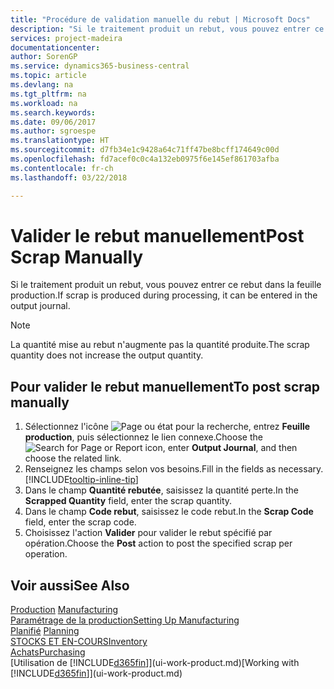 ```yaml
---
title: "Procédure de validation manuelle du rebut | Microsoft Docs"
description: "Si le traitement produit un rebut, vous pouvez entrer ce rebut dans la feuille production. Remarquez que la quantité perte n'augmente pas la quantité produite."
services: project-madeira
documentationcenter: 
author: SorenGP
ms.service: dynamics365-business-central
ms.topic: article
ms.devlang: na
ms.tgt_pltfrm: na
ms.workload: na
ms.search.keywords: 
ms.date: 09/06/2017
ms.author: sgroespe
ms.translationtype: HT
ms.sourcegitcommit: d7fb34e1c9428a64c71ff47be8bcff174649c00d
ms.openlocfilehash: fd7acef0c0c4a132eb0975f6e145ef861703afba
ms.contentlocale: fr-ch
ms.lasthandoff: 03/22/2018

---
```

# <a name="post-scrap-manually"></a><span data-ttu-id="24bbd-104">Valider le rebut manuellement</span><span class="sxs-lookup"><span data-stu-id="24bbd-104">Post Scrap Manually</span></span>
<span data-ttu-id="24bbd-105">Si le traitement produit un rebut, vous pouvez entrer ce rebut dans la feuille production.</span><span class="sxs-lookup"><span data-stu-id="24bbd-105">If scrap is produced during processing, it can be entered in the output journal.</span></span> 

> [!NOTE]
> <span data-ttu-id="24bbd-106">La quantité mise au rebut n'augmente pas la quantité produite.</span><span class="sxs-lookup"><span data-stu-id="24bbd-106">The scrap quantity does not increase the output quantity.</span></span>  

## <a name="to-post-scrap-manually"></a><span data-ttu-id="24bbd-107">Pour valider le rebut manuellement</span><span class="sxs-lookup"><span data-stu-id="24bbd-107">To post scrap manually</span></span>  
1. <span data-ttu-id="24bbd-108">Sélectionnez l'icône ![Page ou état pour la recherche](media/ui-search/search_small.png "Page ou état pour la recherche"), entrez **Feuille production**, puis sélectionnez le lien connexe.</span><span class="sxs-lookup"><span data-stu-id="24bbd-108">Choose the ![Search for Page or Report](media/ui-search/search_small.png "Search for Page or Report icon") icon, enter **Output Journal**, and then choose the related link.</span></span>  
2. <span data-ttu-id="24bbd-109">Renseignez les champs selon vos besoins.</span><span class="sxs-lookup"><span data-stu-id="24bbd-109">Fill in the fields as necessary.</span></span> [!INCLUDE[tooltip-inline-tip](includes/tooltip-inline-tip_md.md)]  
3. <span data-ttu-id="24bbd-110">Dans le champ **Quantité rebutée**, saisissez la quantité perte.</span><span class="sxs-lookup"><span data-stu-id="24bbd-110">In the **Scrapped Quantity** field, enter the scrap quantity.</span></span>  
4. <span data-ttu-id="24bbd-111">Dans le champ **Code rebut**, saisissez le code rebut.</span><span class="sxs-lookup"><span data-stu-id="24bbd-111">In the **Scrap Code** field, enter the scrap code.</span></span>  
5. <span data-ttu-id="24bbd-112">Choisissez l'action **Valider** pour valider le rebut spécifié par opération.</span><span class="sxs-lookup"><span data-stu-id="24bbd-112">Choose the **Post** action to post the specified scrap per operation.</span></span>  

## <a name="see-also"></a><span data-ttu-id="24bbd-113">Voir aussi</span><span class="sxs-lookup"><span data-stu-id="24bbd-113">See Also</span></span>  
<span data-ttu-id="24bbd-114">[Production](production-manage-manufacturing.md)  </span><span class="sxs-lookup"><span data-stu-id="24bbd-114">[Manufacturing](production-manage-manufacturing.md)  </span></span>  
[<span data-ttu-id="24bbd-115">Paramétrage de la production</span><span class="sxs-lookup"><span data-stu-id="24bbd-115">Setting Up Manufacturing</span></span>](production-configure-production-processes.md)  
<span data-ttu-id="24bbd-116">[Planifié](production-planning.md)    </span><span class="sxs-lookup"><span data-stu-id="24bbd-116">[Planning](production-planning.md)    </span></span>  
[<span data-ttu-id="24bbd-117">STOCKS ET EN-COURS</span><span class="sxs-lookup"><span data-stu-id="24bbd-117">Inventory</span></span>](inventory-manage-inventory.md)  
[<span data-ttu-id="24bbd-118">Achats</span><span class="sxs-lookup"><span data-stu-id="24bbd-118">Purchasing</span></span>](purchasing-manage-purchasing.md)  
<span data-ttu-id="24bbd-119">[Utilisation de [!INCLUDE[d365fin](includes/d365fin_md.md)]](ui-work-product.md)</span><span class="sxs-lookup"><span data-stu-id="24bbd-119">[Working with [!INCLUDE[d365fin](includes/d365fin_md.md)]](ui-work-product.md)</span></span>

